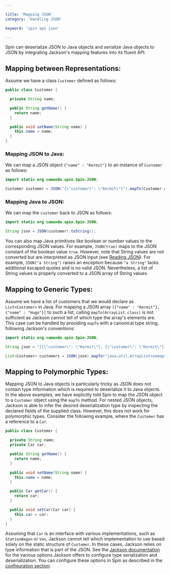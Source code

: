 ```yaml
---

title: 'Mapping JSON'
category: 'Handling JSON'

keyword: 'spin api json'

---
```


Spin can deserialize JSON to Java objects and serialize Java objects to JSON by integrating Jackson's mapping features into its fluent API.

## Mapping between Representations:

Assume we have a class `Customer` defined as follows:

```java
public class Customer {

  private String name;

  public String getName() {
    return name;
  }

  public void setName(String name) {
    this.name = name;
  }
}
```

### Mapping JSON to Java:

We can map a JSON object `{"name" : "Kermit"}` to an instance of `Customer` as follows:

```java
import static org.camunda.spin.Spin.JSON;

Customer customer = JSON("{\"customer\": \"Kermit\"}").mapTo(Customer.class);
```

### Mapping Java to JSON:

We can map the `customer` back to JSON as follows:

```java
import static org.camunda.spin.Spin.JSON;

String json = JSON(customer).toString();
```

You can also map Java primitives like boolean or number values to the corresponding JSON values. For example, `JSON(true)` maps to the JSON constant of the boolean value `true`. However, note that String values are not converted but are interpreted as JSON input (see [Reading JSON][reading-json]). For example, `JSON("a String")` raises an exception because `"a String"` lacks additional escaped quotes and is no valid JSON. Nevertheless, a list of String values is properly converted to a JSON array of String values.

## Mapping to Generic Types:

Assume we have a list of customers that we would declare as `List<Customer>` in Java. For mapping a JSON array `[{"name" : "Kermit"}, {"name" : "Hugo"}]` to such a list, calling `mapTo(ArrayList.class)` is not sufficient as Jackson cannot tell of which type the array's elements are. This case can be handled by providing `mapTo` with a canonical type string, following Jackson's conventions:

```java
import static org.camunda.spin.Spin.JSON;

String json = "[{\"customer\": \"Kermit\"}, {\"customer\": \"Kermit\"}]"

List<Customer> customers = JSON(json).mapTo("java.util.ArrayList<somepackage.Customer>");
```

## Mapping to Polymorphic Types:

Mapping JSON to Java objects is particularly tricky as JSON does not contain type information which is required to deserialize it to Java objects. In the above examples, we have explicitly told Spin to map the JSON object to a `Customer` object using the `mapTo` method. For nested JSON objects, Jackson is able to infer the desired deserialization type by inspecting the declared fields of the supplied class. However, this does not work for polymorphic types. Consider the following example, where the `Customer` has a reference to a `Car`.

```java
public class Customer {

  private String name;
  private Car car;

  public String getName() {
    return name;
  }

  public void setName(String name) {
    this.name = name;
  }

  public Car getCar() {
    return car;
  }

  public void setCar(Car car) {
    this.car = car;
  }
}
```

Assuming that `Car` is an interface with various implementations, such as `StationWagon` or `Van`, Jackson cannot tell which implementation to use based solely on the static structure of `Customer`. In these cases, Jackson relies on type information that is part of the JSON. See the [Jackson documentation][jackson-polymorphy] for the various options Jackson offers to configure type serialization and deserialization. You can configure these options in Spin as described in the [configuration section][configuring-json].


[jackson-polymorphy]: http://wiki.fasterxml.com/JacksonPolymorphicDeserialization
[reading-json]: ref:#handling-json-reading-json
[configuring-json]: ref:#handling-json-configuring-json-handling

